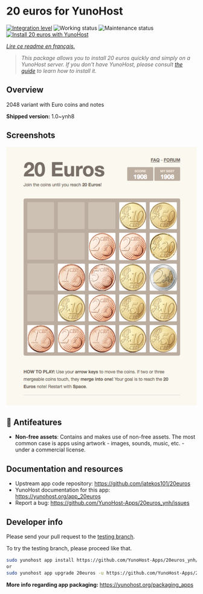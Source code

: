 <!--
N.B.: This README was automatically generated by https://github.com/YunoHost/apps/tree/master/tools/README-generator
It shall NOT be edited by hand.
-->

# 20 euros for YunoHost

[![Integration level](https://dash.yunohost.org/integration/20euros.svg)](https://dash.yunohost.org/appci/app/20euros) ![Working status](https://ci-apps.yunohost.org/ci/badges/20euros.status.svg) ![Maintenance status](https://ci-apps.yunohost.org/ci/badges/20euros.maintain.svg)
[![Install 20 euros with YunoHost](https://install-app.yunohost.org/install-with-yunohost.svg)](https://install-app.yunohost.org/?app=20euros)

*[Lire ce readme en français.](./README_fr.md)*

> *This package allows you to install 20 euros quickly and simply on a YunoHost server.
If you don't have YunoHost, please consult [the guide](https://yunohost.org/#/install) to learn how to install it.*

## Overview

2048 variant with Euro coins and notes

**Shipped version:** 1.0~ynh8

## Screenshots

![Screenshot of 20 euros](./doc/screenshots/Screenshot-20euros.jpg)

## :red_circle: Antifeatures

- **Non-free assets**: Contains and makes use of non-free assets. The most common case is apps using artwork - images, sounds, music, etc. - under a commercial license.

## Documentation and resources

* Upstream app code repository: <https://github.com/jatekos101/20euros>
* YunoHost documentation for this app: <https://yunohost.org/app_20euros>
* Report a bug: <https://github.com/YunoHost-Apps/20euros_ynh/issues>

## Developer info

Please send your pull request to the [testing branch](https://github.com/YunoHost-Apps/20euros_ynh/tree/testing).

To try the testing branch, please proceed like that.

``` bash
sudo yunohost app install https://github.com/YunoHost-Apps/20euros_ynh/tree/testing --debug
or
sudo yunohost app upgrade 20euros -u https://github.com/YunoHost-Apps/20euros_ynh/tree/testing --debug
```

**More info regarding app packaging:** <https://yunohost.org/packaging_apps>
